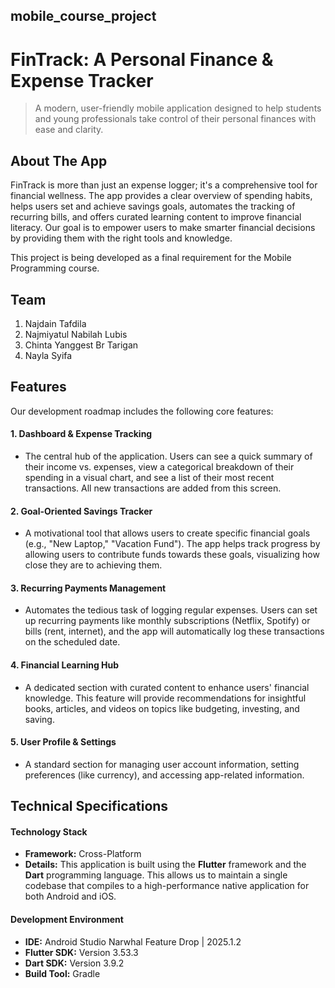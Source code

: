 ## mobile_course_project

# FinTrack: A Personal Finance & Expense Tracker

> A modern, user-friendly mobile application designed to help students and young professionals take control of their personal finances with ease and clarity.

## About The App

FinTrack is more than just an expense logger; it's a comprehensive tool for financial wellness. The app provides a clear overview of spending habits, helps users set and achieve savings goals, automates the tracking of recurring bills, and offers curated learning content to improve financial literacy. Our goal is to empower users to make smarter financial decisions by providing them with the right tools and knowledge.

This project is being developed as a final requirement for the Mobile Programming course.

## Team
1. Najdain Tafdila
2. Najmiyatul Nabilah Lubis
3. Chinta Yanggest Br Tarigan
4. Nayla Syifa 


## Features 

Our development roadmap includes the following core features:

#### 1. Dashboard & Expense Tracking
*   The central hub of the application. Users can see a quick summary of their income vs. expenses, view a categorical breakdown of their spending in a visual chart, and see a list of their most recent transactions. All new transactions are added from this screen.

#### 2. Goal-Oriented Savings Tracker
*   A motivational tool that allows users to create specific financial goals (e.g., "New Laptop," "Vacation Fund"). The app helps track progress by allowing users to contribute funds towards these goals, visualizing how close they are to achieving them.

#### 3. Recurring Payments Management
*   Automates the tedious task of logging regular expenses. Users can set up recurring payments like monthly subscriptions (Netflix, Spotify) or bills (rent, internet), and the app will automatically log these transactions on the scheduled date.

#### 4. Financial Learning Hub
*   A dedicated section with curated content to enhance users' financial knowledge. This feature will provide recommendations for insightful books, articles, and videos on topics like budgeting, investing, and saving.

#### 5. User Profile & Settings
*   A standard section for managing user account information, setting preferences (like currency), and accessing app-related information.

## Technical Specifications

#### Technology Stack
*   **Framework:** Cross-Platform
*   **Details:** This application is built using the **Flutter** framework and the **Dart** programming language. This allows us to maintain a single codebase that compiles to a high-performance native application for both Android and iOS.

#### Development Environment
*   **IDE:** Android Studio Narwhal Feature Drop | 2025.1.2
*   **Flutter SDK:** Version 3.53.3
*   **Dart SDK:** Version 3.9.2
*   **Build Tool:** Gradle

